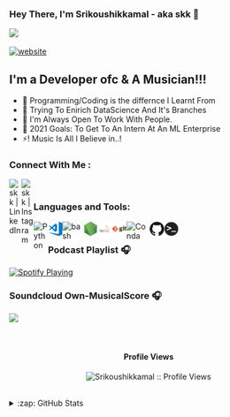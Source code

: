### Hey There, I'm Srikoushikkamal - aka skk 👋

<p align="left">
<img src="https://cdn.dribbble.com/users/118246/screenshots/5343519/wifi.gif" width="500"  />
</p>


[![website](https://img.shields.io/website?label=Srikoushikkamal&style=for-the-badge&url=https%3A%2F%2Fsrikoushikkamal.life)][resume]

## I'm a Developer ofc & A Musician!!!

- 🔭 Programming/Coding is the differnce I Learnt From
- 🌱 Trying To Enirich DataScience And It's Branches
- 👯 I'm Always Open To Work With People.
- 🥅 2021 Goals: To Get To An Intern At An ML Enterprise
- ⚡! Music Is All I Believe in..!


### Connect With Me : 

[<img align="left" alt="skk | LinkedIn" width="22px" src="https://cdn.jsdelivr.net/npm/simple-icons@v3/icons/linkedin.svg" />][linkedin]
[<img align="left" alt="skk | Instagram" width="22px" src="https://cdn.jsdelivr.net/npm/simple-icons@v3/icons/instagram.svg" />][instagram]

<br />

### Languages and Tools:
[<img align="left" alt="Python" width="26px" src="https://w7.pngwing.com/pngs/792/780/png-transparent-python-computer-icons-tutorial-computer-programming-social-icons-miscellaneous-angle-text.png" />][blank]
[<img align="left" alt="Visual Studio Code" width="26px" src="https://raw.githubusercontent.com/github/explore/80688e429a7d4ef2fca1e82350fe8e3517d3494d/topics/visual-studio-code/visual-studio-code.png" />][blank]
[<img align="left" alt="bash" width="38px" src="https://cdn.pixabay.com/photo/2013/07/12/14/48/bash-148836_960_720.png" />][blank]
[<img align="left" alt="Node.js" width="26px" src="https://raw.githubusercontent.com/github/explore/80688e429a7d4ef2fca1e82350fe8e3517d3494d/topics/nodejs/nodejs.png" />][blank]
[<img align="left" alt="MySQL" width="26px" src="https://raw.githubusercontent.com/github/explore/80688e429a7d4ef2fca1e82350fe8e3517d3494d/topics/mysql/mysql.png" />][blank]
[<img align="left" alt="Git" width="26px" src="https://raw.githubusercontent.com/github/explore/80688e429a7d4ef2fca1e82350fe8e3517d3494d/topics/git/git.png" />][blank]
[<img align="left" alt="Conda" width="42px" src="https://upload.wikimedia.org/wikipedia/en/c/cd/Anaconda_Logo.png" />][blank]
[<img align="left" alt="GitHub" width="26px" src="https://raw.githubusercontent.com/github/explore/78df643247d429f6cc873026c0622819ad797942/topics/github/github.png" />][blank]
[<img align="left" alt="Bash" width="26px" src="https://raw.githubusercontent.com/github/explore/80688e429a7d4ef2fca1e82350fe8e3517d3494d/topics/terminal/terminal.png" />][blank]

<br/>

### Podcast Playlist 🎧
[<img src="https://media4.giphy.com/media/J5B1Y8QZnzXXbLQIBu/giphy.gif" alt="Spotify Playing" width="120" />](https://open.spotify.com/episode/295zoMnhPrxzDjSUYpQFHJ?si=tuodH4XbQAi32wkt4BMAbA&utm_source=copy-link)
<br/>
### Soundcloud Own-MusicalScore 🎧
[<img src="https://i.gifer.com/origin/86/86c2069faefa082ce4c6d380b78abbfa_w200.webp" width="200" />](https://soundcloud.com/skkscores)

<br/>

<h4 align="center">Profile Views</h4>

<p align="center"><img src="https://profile-counter.glitch.me/{Srikoushikkamal}/count.svg" alt="Srikoushikkamal :: Profile Views" /></p>
<br/>
<details>
  <summary>:zap: GitHub Stats</summary>

  <img align="center" alt="Srikoushikkamal's GitHub Stats" src="https://github-readme-stats.codestackr.vercel.app/api?username=Srikoushikkamal&show_icons=true&hide_border=true" />


</details>

[resume]:https://docs.google.com/document/d/e/2PACX-1vRONZTq-xh8I_PqVFmQ8gwli5ivWNMIgYMaxsHZ1EbZICEOlnEy4eBbBZ55O2hkJi7FwaBqV_ArCk0I/pub
[website]: https://srikoushikkamal.life
[instagram]: https://instagram.com/skk_kamal_?igshid=4svygymtw83f
[linkedin]: https://linkedin.com/in/Srikoushikkamal
[blank]: https://www.blank.org/
